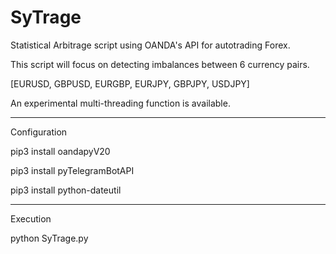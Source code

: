 # SyTrage
Statistical Arbitrage script using OANDA's API for autotrading Forex.

This script will focus on detecting imbalances between 6 currency pairs.

[EURUSD, GBPUSD, EURGBP, EURJPY, GBPJPY, USDJPY]

An experimental multi-threading function is available.

------------------------------------

Configuration

pip3 install oandapyV20

pip3 install pyTelegramBotAPI

pip3 install python-dateutil

------------------------------------

Execution

python SyTrage.py
